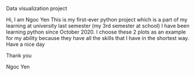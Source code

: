 Data visualization project


Hi, I am Ngoc Yen
This is my first-ever python project which is a part of my learning at university last semester (my 3rd semester at school) 
I have been learning python since October 2020. I choose these 2 plots as an example for my ability because they have all the skills that I have in the shortest way.
Have a nice day


Thank you


Ngoc Yen 
